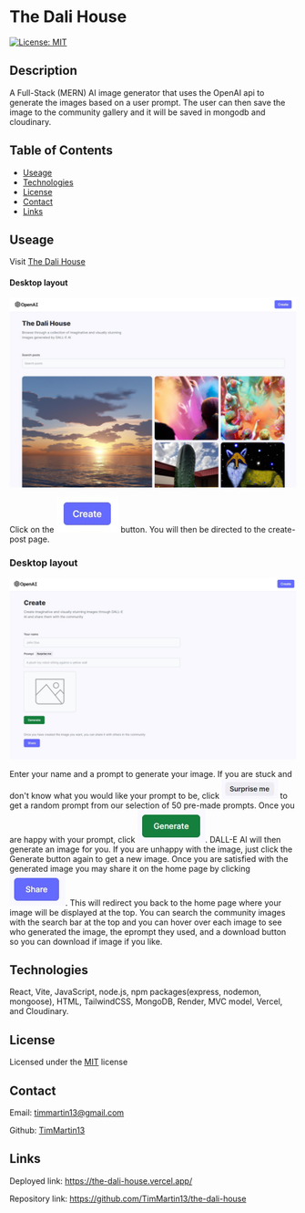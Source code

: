 # The Dali House

[![License: MIT](https://img.shields.io/badge/License-MIT-yellow.svg)](https://opensource.org/licenses/MIT)

## Description

A Full-Stack (MERN) AI image generator that uses the OpenAI api to generate the images based on a user prompt. The user can then save the image to the community gallery and it will be saved in mongodb and cloudinary.

## Table of Contents

- [Useage](#useage)
- [Technologies](#technologies)
- [License](#license)
- [Contact](#contact)
- [Links](#links)

## Useage

Visit [The Dali House](https://the-dali-house.vercel.app/)

#### Desktop layout

![Home Page Desktop](./client/public/images/home-desktop.jpg)

Click on the ![Create button](./client/public/images/create-button.jpg) button. You will then be directed to the create-post page.

### Desktop layout

![Create Post Desktop](./client/public/images/create-desktop.jpg)

Enter your name and a prompt to generate your image. If you are stuck and don't know what you would like your prompt to be, click ![Surprise me](./client/public/images/surprise-me-button.jpg) to get a random prompt from our selection of 50 pre-made prompts. Once you are happy with your prompt, click ![Generate](./client/public/images/generate-button.jpg). DALL-E AI will then generate an image for you. If you are unhappy with the image, just click the Generate button again to get a new image. Once you are satisfied with the generated image you may share it on the home page by clicking ![Share](./client/public/images/share-button.jpg). This will redirect you back to the home page where your image will be displayed at the top. You can search the community images with the search bar at the top and you can hover over each image to see who generated the image, the eprompt they used, and a download button so you can download if image if you like.

## Technologies

React, Vite, JavaScript, node.js, npm packages(express, nodemon, mongoose), HTML, TailwindCSS, MongoDB, Render, MVC model, Vercel, and Cloudinary.

## License

Licensed under the [MIT](https://choosealicense.com/licenses/mit/) license

## Contact

Email: timmartin13@gmail.com

Github: [TimMartin13](https://github.com/TimMartin13)

## Links

Deployed link: https://the-dali-house.vercel.app/

Repository link: https://github.com/TimMartin13/the-dali-house
